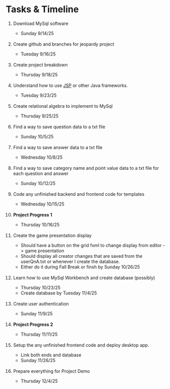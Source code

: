# Tasks & Timeline

<ol>
 <li> Download MySql software </li>
<ul>
    <li> Sunday 9/14/25 </li>
</ul>

<br>

 <li> Create github and branches for jeopardy project </li>
<ul>
    <li> Tuesday 9/16/25 </li>
</ul>

<br>

 <li> Create project breakdown </li>
<ul>
    <li> Thursday 9/18/25 </li>
</ul>

<br>

 <li> Understand how to use <a href = "https://www.geeksforgeeks.org/advance-java/introduction-to-jsp/#" >JSP</a> or other Java frameworks.</li>
<ul>
    <li> Tuesday 9/23/25 </li>
</ul>

<br>

 <li> Create relational algebra to implement to MySql </li>
<ul>
    <li> Thursday 9/25/25</li>
</ul>

<br> 

<li> Find a way to save question data to a txt file</li>
 <ul>
    <li> Sunday 10/5/25</li>
 </ul>

<br> 

<li> Find a way to save answer data to a txt file</li>
 <ul>
    <li> Wednesday 10/8/25</li>
 </ul>

<br>

<li> Find a way to save category name and point value data to a txt file for each question and answer</li>
 <ul>
    <li> Sunday 10/12/25</li>
 </ul>

<br>

<li> Code any unfinished backend and frontend code for templates</li>
 <ul>
    <li> Wednesday 10/15/25</li>
 </ul>

<br>

<li> <strong>Project Progress 1</strong></li>
<ul> 
    <li> Thursday 10/16/25</li>
</ul>

<br>

<li>Create the game presentation display</li>
<ul>
    <li>Should have a button on the grid fxml to change display from editor -> game presentation </li>
    <li>Should display all creator changes that are saved from the userQnA.txt or whenever I create the database.</li>
    <li>Either do it during Fall Break or finsh by Sunday 10/26/25</li>
</ul>

<br>

<li> Learn how to use MySql Workbench and create database (possibly)</li>
<ul>
    <li> Thursday 10/23/25 </li>
    <li> Create database by Tuesday 11/4/25
</ul>

<br> 

 <li> Create user authentication</li>
<ul> 
    <li>Sunday 11/9/25</li>
</ul>

<br>

 <li><strong> Project Progress 2</strong></li>
<ul> 
    <li> Thursday 11/11/25</li>
</ul>

<br>

 <li> Setup the any unfinished frontend code and deploy desktop app.</li>
<ul>
    <li> Link both ends and database</li>
    <li> Sunday 11/26/25</li>
</ul>

<br>

 <li> Prepare everything for Project Demo</li>
<ul> 
    <li> Thursday 12/4/25</li>
</ul>
</ol>

